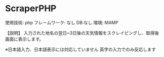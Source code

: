 # ScraperPHP

使用技術: php
フレームワーク: なし
DB:なし
環境: MAMP

【説明】
入力された地名の翌日~3日後の天気情報をスクレイピングし、取得後
画面に表示します。

※日本語入力、日本語表示には対応していません
英字の入力でのみ反応します

